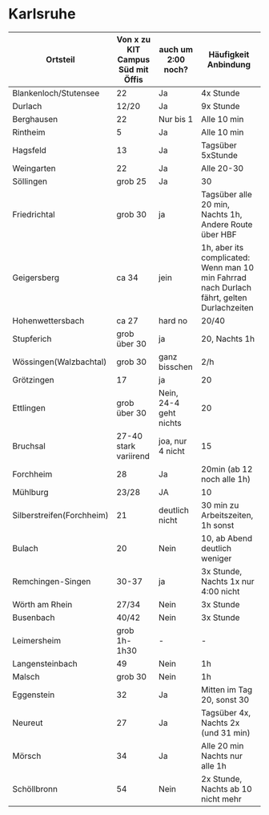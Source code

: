 # Karlsruhe

Ortsteil|Von x zu KIT Campus Süd mit Öffis|auch um 2:00 noch?|Häufigkeit Anbindung
-|-|-|-
Blankenloch/Stutensee|22|Ja|4x Stunde
Durlach|12/20|Ja|9x Stunde
Berghausen|22|Nur bis 1|Alle 10 min
Rintheim|5|Ja| Alle 10 min
Hagsfeld|13|Ja| Tagsüber 5xStunde
Weingarten|22|Ja|Alle 20-30
Söllingen|grob 25|Ja| 30
Friedrichtal|grob 30|ja| Tagsüber alle 20 min, Nachts 1h, Andere Route über HBF
Geigersberg|ca 34|jein| 1h, aber its complicated: Wenn man 10 min Fahrrad nach Durlach fährt, gelten Durlachzeiten
Hohenwettersbach| ca 27| hard no | 20/40 
Stupferich| grob über 30|ja| 20, Nachts 1h
Wössingen(Walzbachtal)| grob 30| ganz bisschen|2/h
Grötzingen|17|ja|20
Ettlingen|grob über 30|Nein, 24-4 geht nichts| 20
Bruchsal|27-40 stark variirend|joa, nur 4 nicht| 15
Forchheim|28|Ja|20min (ab 12 noch alle 1h)
Mühlburg|23/28|JA|10
Silberstreifen(Forchheim)|21|deutlich nicht| 30 min zu Arbeitszeiten, 1h sonst
Bulach|20|Nein|10, ab Abend deutlich weniger
Remchingen-Singen|30-37|ja|3x Stunde, Nachts 1x nur 4:00 nicht
Wörth am Rhein|27/34|Nein|3x Stunde
Busenbach|40/42|Nein|3x Stunde
Leimersheim|grob 1h-1h30|-|-
Langensteinbach|49|Nein|1h
Malsch|grob 30|Nein|1h
Eggenstein|32|Ja|Mitten im Tag 20, sonst 30
Neureut|27|Ja|Tagsüber 4x, Nachts 2x (und 31 min)
Mörsch|34|Ja| Alle 20 min Nachts nur alle 1h
Schöllbronn|54|Nein| 2x Stunde, Nachts ab 10 nicht mehr
